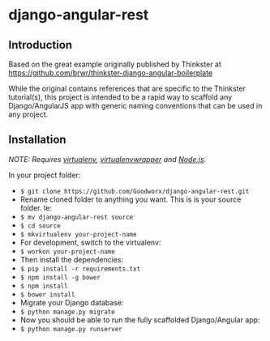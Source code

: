 # django-angular-rest

## Introduction
Based on the great example originally published by Thinkster at https://github.com/brwr/thinkster-django-angular-boilerplate

While the original contains references that are specific to the Thinkster tutorial(s), this project is intended to be a rapid way to scaffold any Django/AngularJS app with generic naming conventions that can be used in any project.


## Installation

*NOTE: Requires [virtualenv](http://virtualenv.readthedocs.org/en/latest/),
[virtualenvwrapper](http://virtualenvwrapper.readthedocs.org/en/latest/) and
[Node.js](http://nodejs.org/).*

In your project folder:
* `$ git clone https://github.com/Goodworx/django-angular-rest.git`
* Rename cloned folder to anything you want. This is is your source folder. Ie:
* `$ mv django-angular-rest source`
* `$ cd source`
* `$ mkvirtualenv your-project-name`
* For development, switch to the virtualenv:
* `$ workon your-project-name`
* Then install the dependencies:
* `$ pip install -r requirements.txt`
* `$ npm install -g bower`
* `$ npm install`
* `$ bower install`
* Migrate your Django database:
* `$ python manage.py migrate`
* Now you should be able to run the fully scaffolded Django/Angular app:
* `$ python manage.py runserver`
